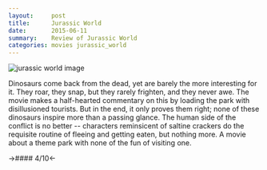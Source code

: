 ```yaml
---
layout:     post
title:      Jurassic World
date:       2015-06-11
summary:    Review of Jurassic World
categories: movies jurassic_world
---
```


![jurassic world image](https://a248.e.akamai.net/f/1015/2073/5m/blogs-images.forbes.com/markhughes/files/2015/06/JURASSIC-WORLD-7.jpg)

Dinosaurs come back from the dead, yet are barely the more interesting for it. They roar, they snap, but they rarely frighten, and they never awe. The movie makes a half-hearted commentary on this by loading the park with disillusioned tourists. But in the end, it only proves them right; none of these dinosaurs inspire more than a passing glance. The human side of the conflict is no better -- characters reminsicent of saltine crackers do the requisite routine of fleeing and getting eaten, but nothing more. A movie about a theme park with none of the fun of visiting one.

->#### 4/10<-
